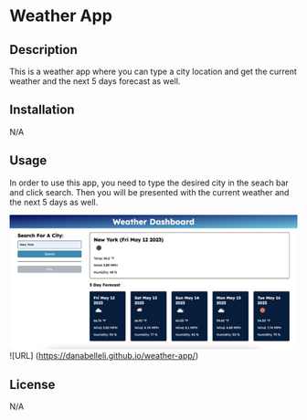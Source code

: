 # Weather App

## Description

This is a weather app where you can type a city location and get the current weather and the next 5 days forecast as well. 


## Installation

N/A

## Usage

In order to use this app, you need to type the desired city in the seach bar and click search. Then you will be presented with the current weather and the next 5 days as well. 

![scrrenshot](assets/screenshot.png)
![URL] (https://danabelleli.github.io/weather-app/)


## License

N/A
